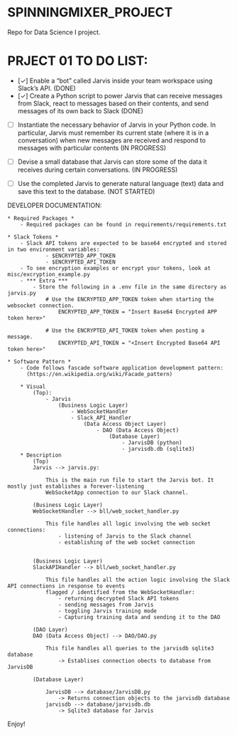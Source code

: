 # SPINNINGMIXER_PROJECT
Repo for Data Science I project.

# PRJECT 01 TO DO LIST:

 - [✓] Enable a “bot” called Jarvis inside your team workspace using Slack’s API. (DONE)
 - [✓] Create a Python script to power Jarvis that can receive messages from Slack, react to messages based on their contents, and send messages of its own back to Slack (DONE)
 - [ ] Instantiate the necessary behavior of Jarvis in your Python code. In particular, Jarvis must remember its current state (where it is in a conversation) when new messages are received and respond to messages with particular contents (IN PROGRESS)
 - [ ] Devise a small database that Jarvis can store some of the data it receives during certain conversations. (IN PROGRESS)
 - [ ] Use the completed Jarvis to generate natural language (text) data and save this text to the database. (NOT STARTED)


DEVELOPER DOCUMENTATION:

    * Required Packages *
        - Required packages can be found in requirements/requirements.txt

    * Slack Tokens *
        - Slack API tokens are expected to be base64 encrypted and stored in two environment variables:
                - $ENCRYPTED_APP_TOKEN
                - $ENCRYPTED_API_TOKEN
        - To see encryption examples or encrypt your tokens, look at misc/excryption_example.py
        - *** Extra ***
            - Store the following in a .env file in the same directory as jarvis.py
                # Use the ENCRYPTED_APP_TOKEN token when starting the websocket connection. 
                    ENCRYPTED_APP_TOKEN = "Insert Base64 Encrypted APP token here>"

                # Use the ENCRYPTED_API_TOKEN token when posting a message.
                    ENCRYPTED_API_TOKEN = "<Insert Encrypted Base64 API token here>"

    * Software Pattern *
        - Code follows fascade software application development pattern:
          (https://en.wikipedia.org/wiki/Facade_pattern)

        * Visual
            (Top):
                - Jarvis
                    (Business Logic Layer)
                        - WebSocketHandler
                        - Slack_API_Handler
                            (Data Access Object Layer)
                                - DAO (Data Access Object)
                                    (Database Layer)
                                        - JarvisDB (python)
                                        - jarvisdb.db (sqlite3) 
        * Description
            (Top)
            Jarvis --> jarvis.py:

                This is the main run file to start the Jarvis bot. It mostly just establishes a forever-listening
                WebSocketApp connection to our Slack channel.

            (Business Logic Layer)
            WebSocketHandler --> bll/web_socket_handler.py

                This file handles all logic involving the web socket connections:
                    - listening of Jarvis to the Slack channel
                    - establishing of the web socket connection
                    

            (Business Logic Layer)
            SlackAPIHandler --> bll/web_socket_handler.py

                This file handles all the action logic involving the Slack API connections in response to events
                flagged / identified from the WebSocketHandler:
                    - returning decrypted Slack API tokens 
                    - sending messages from Jarvis
                    - toggling Jarvis training mode
                    - Capturing training data and sending it to the DAO

            (DAO Layer)
            DAO (Data Access Object) --> DAO/DAO.py

                This file handles all queries to the jarvisdb sqlite3 database
                    -> Establises connection obects to database from JarvisDB

            (Database Layer)

                JarvisDB --> database/JarvisDB.py
                    -> Returns connection objects to the jarvisdb database
                jarvisdb --> database/jarvisdb.db
                    -> Sqlite3 database for Jarvis

      
Enjoy!
